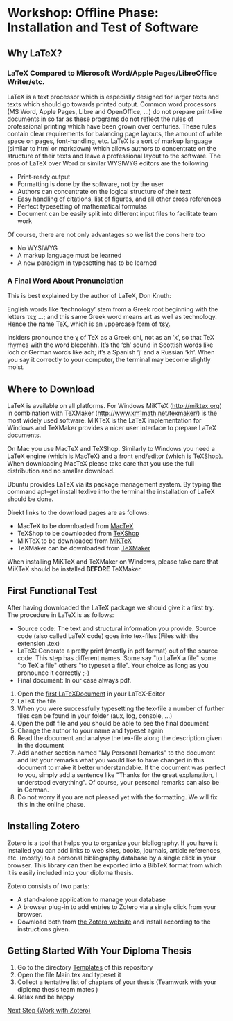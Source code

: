 # Workshop: Offline Phase: Installation and Test of Software
## Why LaTeX?
### LaTeX Compared to Microsoft Word/Apple Pages/LibreOffice Writer/etc.
LaTeX is a text processor which is especially designed for larger texts and texts which should go towards printed output. Common word processors (MS Word, Apple Pages, Libre and OpenOffice, ...) do not prepare print-like documents in so far as these programs do not reflect the rules of professional printing which have been grown over centuries. These rules contain clear requirements for balancing page layouts, the amount of white space on pages, font-handling, etc. LaTeX is a sort of markup language (similar to html or markdown) which allows authors to concentrate on the structure of their texts and leave a professional layout to the software. The pros of LaTeX over Word or similar WYSIWYG editors are the following

- Print-ready output
- Formatting is done by the software, not by the user
- Authors can concentrate on the logical structure of their text
- Easy handling of citations, list of figures, and all other cross references
- Perfect typesetting of mathematical formulas
- Document can be easily split into different input files to facilitate team work

Of course, there are not only advantages so we list the cons here too

- No WYSIWYG
- A markup language must be learned
- A new paradigm in typesetting has to be learned

### A Final Word About Pronunciation
This is best explained by the author of LaTeX, Don Knuth:

English words like ‘technology’ stem from a Greek root beginning with the letters τεχ ...; and this same Greek word means art as well as technology. Hence the name TeX, which is an uppercase form of τεχ.

Insiders pronounce the χ of TeX as a Greek chi, not as an ‘x’, so that TeX rhymes with the word blecchhh. It’s the ‘ch’ sound in Scottish words like loch or German words like ach; it’s a Spanish ‘j’ and a Russian ‘kh’. When you say it correctly to your computer, the terminal may become slightly moist.

## Where to Download
LaTeX is available on all platforms. For Windows MiKTeX (http://miktex.org) in combination with TeXMaker (http://www.xm1math.net/texmaker/) is the most widely used software. MiKTeX is the LaTeX implementation for Windows and TeXMaker provides a nicer user interface to prepare LaTeX documents.

On Mac you use MacTeX and TeXShop. Similarly to Windows you need a LaTeX engine (which is MacTeX) and a front end/editor (which is TeXShop). When downloading MacTeX please take care that you use the full distribution and no smaller download.

Ubuntu provides LaTeX via its package management system. By typing the command apt-get install texlive into the terminal the installation of LaTeX should be done.

Direkt links to the download pages are as follows:

- MacTeX to be downloaded from [MacTeX](http://www.tug.org/mactex/)
- TeXShop to be downloaded from [TeXShop](http://pages.uoregon.edu/koch/texshop/obtaining.html)
- MiKTeX to be downloaded from [MiKTeX](https://miktex.org/download)
- TeXMaker can be downloaded from [TeXMaker](http://www.xm1math.net/texmaker/download.html)

When installing MiKTeX and TeXMaker on Windows, please take care that MiKTeX should be installed **BEFORE** TeXMaker.

## First Functional Test
After having downloaded the LaTeX package we should give it a first try. The procedure in LaTeX is as follows:

- Source code: The text and structural information you provide. Source code (also called LaTeX code) goes into tex-files (Files with the extension .tex)
- LaTeX: Generate a pretty print (mostly in pdf format) out of the source code. This step has different names. Some say "to LaTeX a file" some "to TeX a file" others "to typeset a file". Your choice as long as you pronounce it correctly ;-)
- Final document: In our case always pdf.

1. Open the [first LaTeXDocument](FirstLaTeXTest/FirstLaTeXTest.tex) in your LaTeX-Editor
1. LaTeX the file
1. When you were successfully typesetting the tex-file a number of further files can be found in your folder (aux, log, console, ...)
1. Open the pdf file and you should be able to see the final document
1. Change the author to your name and typeset again
1. Read the document and analyse the tex-file along the description given in the document
1. Add another section named "My Personal Remarks" to the document and list your remarks what you would like to have changed in this document to make it better understandable. If the document was perfect to you, simply add a sentence like "Thanks for the great explanation, I understood everything". Of course, your personal remarks can also be in German.
1. Do not worry if you are not pleased yet with the formatting. We will fix this in the online phase.

## Installing Zotero
Zotero is a tool that helps you to organize your bibliography. If you have it installed you can add links to web sites, books, journals, article references, etc. (mostly) to a personal bibliography database by a single click in your browser. This library can then be exported into a BibTeX format from which it is easily included into your diploma thesis.

Zotero consists of two parts:

- A stand-alone application to manage your database
- A browser plug-in to add entries to Zotero via a single click from your browser.
- Download both from [the Zotero website](https://www.zotero.org/download/) and install according to the instructions given.

## Getting Started With Your Diploma Thesis
1. Go to the directory [Templates](../Templates/LaTeX) of this repository
1. Open the file Main.tex and typeset it
1. Collect a tentative list of chapters of your thesis (Teamwork with your diploma thesis team mates )
1. Relax and be happy

[Next Step (Work with Zotero)](Zotero.md)
